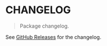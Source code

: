 # CHANGELOG

> Package changelog.

See [GitHub Releases](https://github.com/stdlib-js/random-array-frechet/releases) for the changelog.
